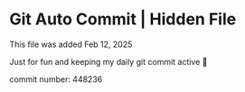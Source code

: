 # Git Auto Commit | Hidden File

This file was added Feb 12, 2025

Just for fun and keeping my daily git commit active 🤪

commit number: 448236
